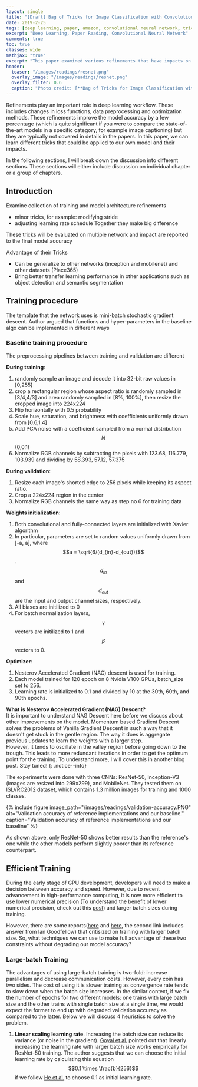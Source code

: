 ```yaml
---
layout: single
title: "[Draft] Bag of Tricks for Image Classification with Convolutional Neural Networks"
date: 2019-2-25
tags: [deep learning, paper, amazon, convolutional neural network, tricks]
excerpt: "Deep Learning, Paper Reading, Convolutional Neural Network"
comments: true
toc: true
classes: wide
mathjax: "true"
excerpt: "This paper examined various refinements that have impacts on the final model accuracy"
header:
  teaser: "/images/readings/resnet.png"
  overlay_image: "/images/readings/resnet.png"
  overlay_filter: 0.6
  caption: "Photo credit: [**Bag of Tricks for Image Classification with Convolutional Neural Networks**](https://arxiv.org/abs/1812.01187)"
---
```


Refinements play an important role in deep learning workflow. These includes changes in loss functions, data preprocessing and optimization methods. These refinements improve the model accuracy by a few percentage (which is quite significant if you were to compare the state-of-the-art models in a specific category, for example image captioning) but they are typically not covered in details in the papers. In this paper, we can learn different tricks that could be applied to our own model and their impacts.

In the following sections, I will break down the discussion into different sections. These sections will either include discussion on individual chapter or a group of chapters.

## Introduction
Examine collection of training and model architecture refinements
- minor tricks, for example: modifying stride
- adjusting learning rate schedule
Together they make big difference

These tricks will be evaluated on multiple network and impact are reported to the final model accuracy

Advantage of their Tricks
- Can be generalize to other networks (inception and mobilenet) and other datasets (Place365)
- Bring better transfer learning performance in other applications such as object detection and semantic segmentation


## Training procedure
The template that the network uses is mini-batch stochastic gradient descent.
Author argued that functions and hyper-parameters in the baseline algo can be implemented in different ways

### Baseline training procedure
The preprocessing pipelines between training and validation are different

**During training**:
1. randomly sample an image and decode it into 32-bit raw values in [0,255]
2. crop a rectangular region whose aspect ratio is randomly sampled in [3/4,4/3] and area randomly sampled in [8%, 100%], then resize the cropped image into 224x224
3. Flip horizontally with 0.5 probability
4. Scale hue, saturation, and brightness with coefficients uniformly drawn from [0.6,1.4]
5. Add PCA noise with a coefficient sampled from a normal distribution $$N$$(0,0.1)
6. Normalize RGB channels by subtracting the pixels with 123.68, 116.779, 103.939 and dividing by 58.393, 57.12, 57.375

**During validation**:
1. Resize each image's shorted edge to 256 pixels while keeping its aspect ratio.
2. Crop a 224x224 region in the center
3. Normalize RGB channels the same way as step.no 6 for training data

**Weights initialization**:
1. Both convolutional and fully-connected layers are initialized with Xavier algorithm
2. In particular, parameters are set to random values uniformly drawn from [-a, a], where $$a = \sqrt{6/(d_{in}-d_{out})}$$. $$d_{in}$$ and $$d_{out}$$ are the input and output channel sizes, respectively.
3. All biases are initilized to 0
4. For batch normalization layers, $$\gamma$$ vectors are initilized to 1 and $$\beta$$ vectors to 0.

**Optimizer**:
1. Nesterov Accelerated Gradient (NAG) descent is used for training.
2. Each model trained for 120 epoch on 8 Nvidia V100 GPUs, batch_size set to 256.
3. Learning rate is initialized to 0.1 and divided by 10 at the 30th, 60th, and 90th epochs.

**What is Nesterov Accelerated Gradient (NAG) Descent?**
<br>It is important to understand NAG Descent here before we discuss about other improvements on the model. Momentum based Gradient Descent solves the problems of Vanilla Gradient Descent in such a way that it doesn't get stuck in the gentle region. The way it does is aggregate previous updates to learn the weights with a larger step. <br>However, it tends to oscillate in the valley region before going down to the trough. This leads to more redundant iterations in order to get the optimum point for the training. To understand more, I will cover this in another blog post. Stay tuned!
{: .notice--info}

The experiments were done with three CNNs: ResNet-50, Inception-V3 (images are resized into 299x299), and MobileNet. They tested them on ISLVRC2012 dataset, which contains 1.3 million images for training and 1000 classes.

{% include figure image_path="/images/readings/validation-accuracy.PNG" alt="Validation accuracy of reference implementations and our baseline." caption="Validation accuracy of reference implementations and our baseline" %}

As shown above, only ResNet-50 shows better results than the reference's one while the other models perform slightly poorer than its reference counterpart.

## Efficient Training
During the early stage of GPU development, developers will need to make a decision between accuracy and speed. However, due to recent advancement in high-performance computing, it is now more efficient to use lower numerical precision (To understand the benefit of lower numerical precision, check out this [post](https://software.intel.com/en-us/articles/lower-numerical-precision-deep-learning-inference-and-training)) and larger batch sizes during training.

However, there are some reports([here](https://stats.stackexchange.com/questions/164876/tradeoff-batch-size-vs-number-of-iterations-to-train-a-neural-network) and [here](https://www.quora.com/In-deep-learning-why-dont-we-use-the-whole-training-set-to-compute-the-gradient), the second link includes answer from Ian Goodfellow) that critisized on training with larger batch size. So, what techniques we can use to make full advantage of these two constraints without degrading our model accuracy?

### Large-batch Training
The advantages of using large-batch training is two-fold: increase parallelism and decrease communication costs. However, every coin has two sides. The cost of using it is slower training as convergence rate tends to slow down when the batch size increases. In the similar context, if we fix the number of epochs for two different models: one trains with large batch size and the other trains with single batch size at a single time, we would expect the former to end up with degraded validation accuracy as compared to the latter. Below we will discuss 4 heuristics to solve the problem.

1. **Linear scaling learning rate**. Increasing the batch size can reduce its variance (or noise in the gradient). [Goyal et al.](https://arxiv.org/abs/1706.02677) pointed out that linearly increasing the learning rate with larger batch size works empirically for ResNet-50 training. The author suggests that we can choose the initial learning rate by calculating this equation $$0.1 \times \frac{b}{256}$$ if we follow [He et al.](https://arxiv.org/abs/1512.03385) to choose 0.1 as initial learning rate.
